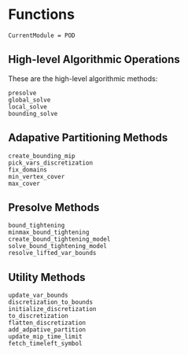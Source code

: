 # Functions

```@meta
CurrentModule = POD
```

## High-level Algorithmic Operations
These are the high-level algorithmic methods:
```@docs
presolve
global_solve
local_solve
bounding_solve
```

## Adapative Partitioning Methods
```@docs
create_bounding_mip
pick_vars_discretization
fix_domains
min_vertex_cover
max_cover
```

## Presolve Methods
```@docs
bound_tightening
minmax_bound_tightening
create_bound_tightening_model
solve_bound_tightening_model
resolve_lifted_var_bounds
```

## Utility Methods
```@docs
update_var_bounds
discretization_to_bounds
initialize_discretization
to_discretization
flatten_discretization
add_adpative_partition
update_mip_time_limit
fetch_timeleft_symbol
```
